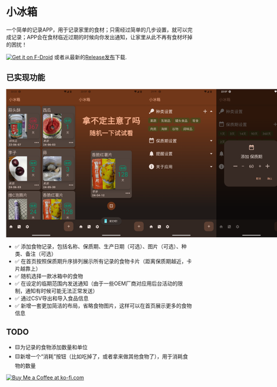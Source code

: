 # 小冰箱

一个简单的记录APP，用于记录家里的食材；只需经过简单的几步设置，就可以完成记录；APP会在食材临近过期的时候向你发出通知，让家里从此不再有食材坏掉的困扰！

[<img src="https://fdroid.gitlab.io/artwork/badge/get-it-on.png"
alt="Get it on F-Droid"
height="80">](https://f-droid.org/packages/lying.fengfeng.foodrecords/)
或者从最新的[Release发布](https://github.com/NielsLee/FoodRecords/releases/latest)下载.


## 已实现功能

<div style="display: flex; flex-direction: row;">
     <img src="https://github.com/NielsLee/FoodRecords/blob/main/metadata/zh-CN/images/phoneScreenshots/1.png" height="400"> 
     <img src="https://github.com/NielsLee/FoodRecords/blob/main/metadata/zh-CN/images/phoneScreenshots/2.png" height="400"> 
     <img src="https://github.com/NielsLee/FoodRecords/blob/main/metadata/zh-CN/images/phoneScreenshots/3.png" height="400"> 
     <img src="https://github.com/NielsLee/FoodRecords/blob/main/metadata/zh-CN/images/phoneScreenshots/4.png" height="400"> 
</div>


- ✅ 添加食物记录，包括名称、保质期、生产日期（可选）、图片（可选）、种类、备注（可选）
- ✅ 在首页按照保质期升序排列展示所有记录的食物卡片（距离保质期越近，卡片越靠上）
- ✅ 随机选择一款冰箱中的食物
- ✅ 在设定的临期范围内发送通知（由于一些OEM厂商对应用后台活动的限制，通知有时候可能无法正常发送）
- ✅ 通过CSV导出和导入食品信息
- ✅ 新增一套更加简洁的布局，省略食物图片，这样可以在首页展示更多的食物信息


## TODO

- 🟨为记录的食物添加数量和单位
- 🟨新增一个“消耗”按钮（比如吃掉了，或者拿来做其他食物了），用于消耗食物的数量

<a href='https://ko-fi.com/J3J611C0CZ' target='_blank'><img height='36' style='border:0px;height:36px;' src='https://storage.ko-fi.com/cdn/kofi1.png?v=3' border='0' alt='Buy Me a Coffee at ko-fi.com' /></a>